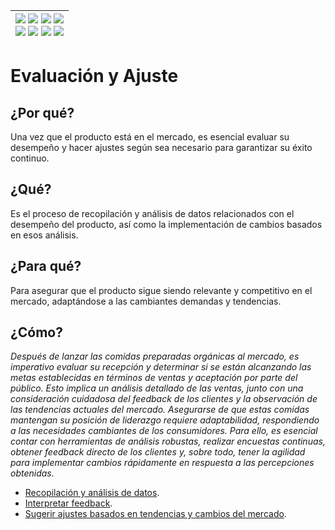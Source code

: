 <div align=right>

|[![](https://img.shields.io/badge/-Inicio-FFF?style=flat&logo=Emlakjet&logoColor=black)](/README.md) [![](https://img.shields.io/badge/-Introducción-FFF?style=flat&logo=abbrobotstudio&logoColor=black)](/documentos/intro.md) [![](https://img.shields.io/badge/-Modelos_de_lenguaje-FFF?style=flat&logo=LiveChat&logoColor=black)](/documentos/LLMs.md) [![](https://img.shields.io/badge/-Panorámica-FFF?style=flat&logo=openstreetmap&logoColor=black)](/documentos/panoramica.md)<br>  [![](https://img.shields.io/badge/-Prompts-FFF?style=flat&logo=Proton&logoColor=black)](/documentos/prompts/README.md) [![](https://img.shields.io/badge/-Ing,_de_prompts-FFF?style=flat&logo=googleearthengine&logoColor=black)](/documentos/ingenieriaDePrompts/README.md) [![](https://img.shields.io/badge/-Patrones-FFF?style=flat&logo=textpattern&logoColor=black)](/documentos/ingenieriaDePrompts/patrones/README.md) [![](https://img.shields.io/badge/-Casos_de_uso-FFF?style=flat&logo=gitbook&logoColor=black)](/documentos/casosDeUso/README.md)|
|-:|

</div>

# Evaluación y Ajuste

## ¿Por qué?

Una vez que el producto está en el mercado, es esencial evaluar su desempeño y hacer ajustes según sea necesario para garantizar su éxito continuo.

## ¿Qué?

Es el proceso de recopilación y análisis de datos relacionados con el desempeño del producto, así como la implementación de cambios basados en esos análisis.

## ¿Para qué?

Para asegurar que el producto sigue siendo relevante y competitivo en el mercado, adaptándose a las cambiantes demandas y tendencias.

## ¿Cómo?

*Después de lanzar las comidas preparadas orgánicas al mercado, es imperativo evaluar su recepción y determinar si se están alcanzando las metas establecidas en términos de ventas y aceptación por parte del público. Esto implica un análisis detallado de las ventas, junto con una consideración cuidadosa del feedback de los clientes y la observación de las tendencias actuales del mercado. Asegurarse de que estas comidas mantengan su posición de liderazgo requiere adaptabilidad, respondiendo a las necesidades cambiantes de los consumidores. Para ello, es esencial contar con herramientas de análisis robustas, realizar encuestas continuas, obtener feedback directo de los clientes y, sobre todo, tener la agilidad para implementar cambios rápidamente en respuesta a las percepciones obtenidas.*

- [Recopilación y análisis de datos](feedback.md).
- [Interpretar feedback](analisisInterpretacionFeedback.md).
- [Sugerir ajustes basados en tendencias y cambios del mercado](implementacionAjustes.md).

